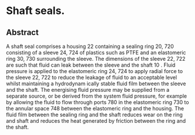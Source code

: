 # Shaft seals.

## Abstract
A shaft seal comprises a housing 22 containing a sealing ring 20, 720 consisting of a sleeve 24, 724 of plastics such as PTFE and an elastomeric ring 30, 730 surrounding the sleeve. The dimensions of the sleeve 22, 722 are such that fluid can leak between the sleeve and the shaft 10 . Fluid pressure is applied to the elastomeric ring 24, 724 to apply radial force to the sleeve 22, 722 to reduce the leakage of fluid to an acceptable level whilst maintaining a hydrodynam ically stable fluid film between the sleeve and the shaft. The energising fluid pressure may be supplied from a separate source, or be derived from the system fluid pressure, for example by allowing the fluid to flow through ports 780 in the elastomeric ring 730 to the annular space 748 between the elastomeric ring and the housing. The fluid film between the sealing ring and the shaft reduces wear on the ring and shaft and reduces the heat generated by friction between the ring and the shaft.